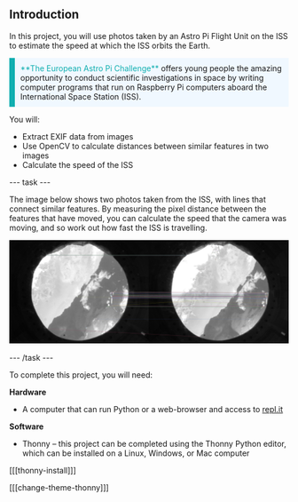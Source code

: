 ## Introduction

In this project, you will use photos taken by an Astro Pi Flight Unit on the ISS to estimate the speed at which the ISS orbits the Earth.

<p style="border-left: solid; border-width:10px; border-color: #0faeb0; background-color: aliceblue; padding: 10px;">
<span style="color: #0faeb0">**The European Astro Pi Challenge**</span> offers young people the amazing opportunity to conduct scientific investigations in space by writing computer programs that run on Raspberry Pi computers aboard the International Space Station (ISS).    
</p>

You will:

+ Extract EXIF data from images
+ Use OpenCV to calculate distances between similar features in two images
+ Calculate the speed of the ISS

--- task ---
  
The image below shows two photos taken from the ISS, with lines that connect similar features. By measuring the pixel distance between the features that have moved, you can calculate the speed that the camera was moving, and so work out how fast the ISS is travelling.

![Two images, side by side, taken from the ISS with lines mapping the similar features between the images.](images/features_view.png)

--- /task ---

To complete this project, you will need:

**Hardware**

+ A computer that can run Python or a web-browser and access to [repl.it](https://replit.com)
 

**Software**

+ Thonny – this project can be completed using the Thonny Python editor, which can be installed on a Linux, Windows, or Mac computer

[[[thonny-install]]]

[[[change-theme-thonny]]]

